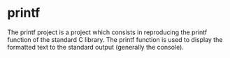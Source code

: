 # printf
The printf project is a project which consists in reproducing the printf function of the standard C library. The printf function is used to display the formatted text to the standard output (generally the console).
